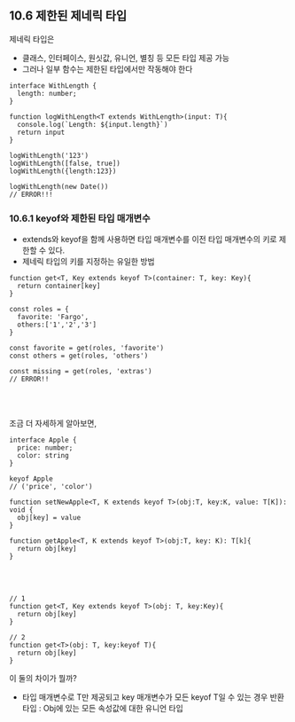 ## 10.6 제한된 제네릭 타입

제네릭 타입은

- 클래스, 인터페이스, 원싯값, 유니언, 별칭 등 모든 타입 제공 가능
- 그러나 일부 함수는 제한된 타입에서만 작동해야 한다

```
interface WithLength {
  length: number;
}

function logWithLength<T extends WithLength>(input: T){
  console.log(`Length: ${input.length}`)
  return input
}

logWithLength('123')
logWithLength([false, true])
logWithLength({length:123})

logWithLength(new Date())
// ERROR!!!

```

### 10.6.1 keyof와 제한된 타입 매개변수

- extends와 keyof을 함께 사용하면 타입 매개변수를 이전 타입 매개변수의 키로 제한할 수 있다.
- 제네릭 타입의 키를 지정하는 유일한 방법

```
function get<T, Key extends keyof T>(container: T, key: Key){
  return container[key]
}

const roles = {
  favorite: 'Fargo',
  others:['1','2','3']
}

const favorite = get(roles, 'favorite')
const others = get(roles, 'others')

const missing = get(roles, 'extras')
// ERROR!!
```

<br/>
<br/>

조금 더 자세하게 알아보면,

```
interface Apple {
  price: number;
  color: string
}

keyof Apple
// ('price', 'color')

function setNewApple<T, K extends keyof T>(obj:T, key:K, value: T[K]): void {
  obj[key] = value
}

function getApple<T, K extends keyof T>(obj:T, key: K): T[k]{
  return obj[key]
}

```

<br/>
<br/>

```
// 1
function get<T, Key extends keyof T>(obj: T, key:Key){
  return obj[key]
}

// 2
function get<T>(obj: T, key:keyof T){
  return obj[key]
}

```

이 둘의 차이가 뭘까?

- 타입 매개변수로 T만 제공되고 key 매개변수가 모든 keyof T일 수 있는 경우 반환 타입 : Obj에 있는 모든 속성값에 대한 유니언 타입
